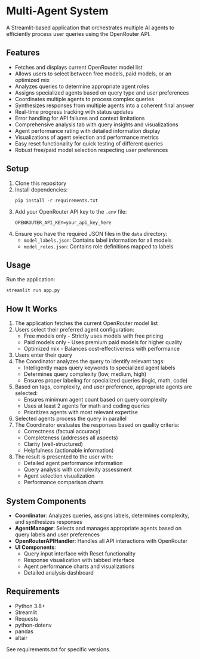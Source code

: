 # Multi-Agent System

A Streamlit-based application that orchestrates multiple AI agents to efficiently process user queries using the OpenRouter API.

## Features

- Fetches and displays current OpenRouter model list
- Allows users to select between free models, paid models, or an optimized mix
- Analyzes queries to determine appropriate agent roles
- Assigns specialized agents based on query type and user preferences
- Coordinates multiple agents to process complex queries
- Synthesizes responses from multiple agents into a coherent final answer
- Real-time progress tracking with status updates
- Error handling for API failures and context limitations
- Comprehensive analysis tab with query insights and visualizations
- Agent performance rating with detailed information display
- Visualizations of agent selection and performance metrics
- Easy reset functionality for quick testing of different queries
- Robust free/paid model selection respecting user preferences

## Setup

1. Clone this repository
2. Install dependencies:
   ```
   pip install -r requirements.txt
   ```
3. Add your OpenRouter API key to the `.env` file:
   ```
   OPENROUTER_API_KEY=your_api_key_here
   ```
4. Ensure you have the required JSON files in the `data` directory:
   - `model_labels.json`: Contains label information for all models
   - `model_roles.json`: Contains role definitions mapped to labels

## Usage

Run the application:

```
streamlit run app.py
```

## How It Works

1. The application fetches the current OpenRouter model list
2. Users select their preferred agent configuration:
   - Free models only - Strictly uses models with free pricing
   - Paid models only - Uses premium paid models for higher quality  
   - Optimized mix - Balances cost-effectiveness with performance
3. Users enter their query
4. The Coordinator analyzes the query to identify relevant tags:
   - Intelligently maps query keywords to specialized agent labels
   - Determines query complexity (low, medium, high)
   - Ensures proper labeling for specialized queries (logic, math, code)
5. Based on tags, complexity, and user preference, appropriate agents are selected:
   - Ensures minimum agent count based on query complexity
   - Uses at least 2 agents for math and coding queries
   - Prioritizes agents with most relevant expertise
6. Selected agents process the query in parallel
7. The Coordinator evaluates the responses based on quality criteria:
   - Correctness (factual accuracy)
   - Completeness (addresses all aspects)
   - Clarity (well-structured)
   - Helpfulness (actionable information)
8. The result is presented to the user with:
   - Detailed agent performance information
   - Query analysis with complexity assessment
   - Agent selection visualization
   - Performance comparison charts

## System Components

- **Coordinator**: Analyzes queries, assigns labels, determines complexity, and synthesizes responses
- **AgentManager**: Selects and manages appropriate agents based on query labels and user preferences
- **OpenRouterAPIHandler**: Handles all API interactions with OpenRouter
- **UI Components**: 
  - Query input interface with Reset functionality
  - Response visualization with tabbed interface
  - Agent performance charts and visualizations
  - Detailed analysis dashboard

## Requirements

- Python 3.8+
- Streamlit
- Requests
- python-dotenv
- pandas
- altair

See requirements.txt for specific versions.
